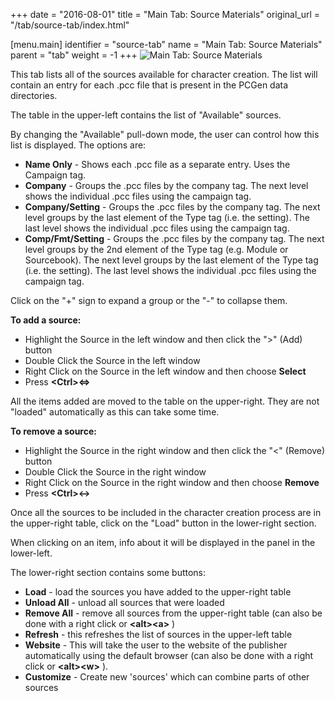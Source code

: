+++
date = "2016-08-01"
title = "Main Tab: Source Materials"
original_url = "/tab/source-tab/index.html"

[menu.main]
    identifier = "source-tab"
    name = "Main Tab: Source Materials"
    parent = "tab"
        weight = -1
+++
![Main Tab: Source Materials](../../images/tabs/sourcematerial.png)

This tab lists all of the sources available for character creation. The
list will contain an entry for each .pcc file that is present in the
PCGen data directories.

The table in the upper-left contains the list of "Available" sources.

By changing the "Available" pull-down mode, the user can control how
this list is displayed. The options are:

-   **Name Only** - Shows each .pcc file as a separate entry. Uses the
    Campaign tag.
-   **Company** - Groups the .pcc files by the company tag. The next
    level shows the individual .pcc files using the campaign tag.
-   **Company/Setting** - Groups the .pcc files by the company tag. The
    next level groups by the last element of the Type tag (i.e.
    the setting). The last level shows the individual .pcc files using
    the campaign tag.
-   **Comp/Fmt/Setting** - Groups the .pcc files by the company tag. The
    next level groups by the 2nd element of the Type tag (e.g. Module
    or Sourcebook). The next level groups by the last element of the
    Type tag (i.e. the setting). The last level shows the individual
    .pcc files using the campaign tag.

Click on the "+" sign to expand a group or the "-" to collapse them.

**To add a source:**

-   Highlight the Source in the left window and then click the
    "&gt;" (Add) button
-   Double Click the Source in the left window
-   Right Click on the Source in the left window and then choose
    **Select**
-   Press **&lt;Ctrl&gt;&lt;=&gt;**

All the items added are moved to the table on the upper-right. They are
not "loaded" automatically as this can take some time.

**To remove a source:**

-   Highlight the Source in the right window and then click the
    "&lt;" (Remove) button
-   Double Click the Source in the right window
-   Right Click on the Source in the right window and then choose
    **Remove**
-   Press **&lt;Ctrl&gt;&lt;-&gt;**

Once all the sources to be included in the character creation process
are in the upper-right table, click on the "Load" button in the
lower-right section.

When clicking on an item, info about it will be displayed in the panel
in the lower-left.

The lower-right section contains some buttons:

-   **Load** - load the sources you have added to the upper-right table
-   **Unload All** - unload all sources that were loaded
-   **Remove All** - remove all sources from the upper-right table (can
    also be done with a right click or **&lt;alt&gt;&lt;a&gt;** )
-   **Refresh** - this refreshes the list of sources in the upper-left
    table
-   **Website** - This will take the user to the website of the
    publisher automatically using the default browser (can also be done
    with a right click or **&lt;alt&gt;&lt;w&gt;** ).
-   **Customize** - Create new 'sources' which can combine parts of
    other sources



